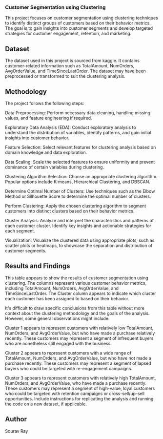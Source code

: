 ### Customer Segmentation using Clustering
This project focuses on customer segmentation using clustering techniques to identify distinct groups of customers based on their behavior metrics. The goal is to gain insights into customer segments and develop targeted strategies for customer engagement, retention, and marketing.

## Dataset
The dataset used in this project is sourced from kaggle. It contains customer-related information such as TotalAmount, NumOrders, AvgOrderValue, and TimeSinceLastOrder. The dataset may have been preprocessed or transformed to suit the clustering analysis.

## Methodology
The project follows the following steps:

Data Preprocessing: Perform necessary data cleaning, handling missing values, and feature engineering if required.

Exploratory Data Analysis (EDA): Conduct exploratory analysis to understand the distribution of variables, identify patterns, and gain initial insights into customer behavior.

Feature Selection: Select relevant features for clustering analysis based on domain knowledge and data exploration.

Data Scaling: Scale the selected features to ensure uniformity and prevent dominance of certain variables during clustering.

Clustering Algorithm Selection: Choose an appropriate clustering algorithm. Popular options include K-means, Hierarchical Clustering, and DBSCAN.

Determine Optimal Number of Clusters: Use techniques such as the Elbow Method or Silhouette Score to determine the optimal number of clusters.

Perform Clustering: Apply the chosen clustering algorithm to segment customers into distinct clusters based on their behavior metrics.

Cluster Analysis: Analyze and interpret the characteristics and patterns of each customer cluster. Identify key insights and actionable strategies for each segment.

Visualization: Visualize the clustered data using appropriate plots, such as scatter plots or heatmaps, to showcase the separation and distribution of customer segments.

## Results and Findings
This table appears to show the results of customer segmentation using clustering. The columns represent various customer behavior metrics, including TotalAmount, NumOrders, AvgOrderValue, and TimeSinceLastOrder. The Cluster column appears to indicate which cluster each customer has been assigned to based on their behavior.

It's difficult to draw specific conclusions from this table without more context about the clustering methodology and the goals of the analysis. However, some general observations might include:

Cluster 1 appears to represent customers with relatively low TotalAmount, NumOrders, and AvgOrderValue, but who have made a purchase relatively recently. These customers may represent a segment of infrequent buyers who are nonetheless still engaged with the business.

Cluster 2 appears to represent customers with a wide range of TotalAmount, NumOrders, and AvgOrderValue, but who have not made a purchase recently. These customers may represent a segment of lapsed buyers who could be targeted with re-engagement campaigns.

Cluster 3 appears to represent customers with relatively high TotalAmount, NumOrders, and AvgOrderValue, who have made a purchase recently. These customers may represent a segment of high-value, loyal customers who could be targeted with retention campaigns or cross-sell/up-sell opportunities.
Include instructions for replicating the analysis and running the code on a new dataset, if applicable.

## Author
Sourav Ray 
